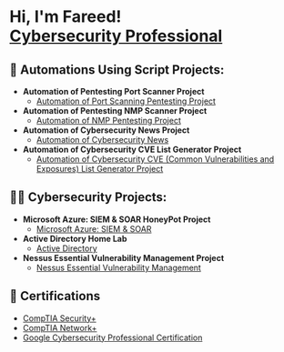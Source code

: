 <h1>Hi, I'm Fareed! <br/><a href="https://github.com/FareedHussaini"> <a href="https://www.linkedin.com/in/fareed-hussaini/">Cybersecurity Professional</a></h1>
  
<h2>🔁 Automations Using Script Projects:</h2>
  
- <b>Automation of Pentesting Port Scanner Project</b>
  - [Automation of Port Scanning Pentesting Project](https://github.com/anwarsyed1/Automation-of-Port-Scanning-Pentesting-Project)
- <b>Automation of Pentesting NMP Scanner Project</b>
  - [Automation of NMP Pentesting Project](https://github.com/anwarsyed1/automated-nmp-scanner)
- <b>Automation of Cybersecurity News Project</b>
  - [Automation of Cybersecurity News](https://github.com/anwarsyed1/Automation-of-Cybersecurity-News-with-Scripts)
- <b>Automation of Cybersecurity CVE List Generator Project</b>
  - [Automation of Cybersecurity CVE (Common Vulnerabilities and Exposures) List Generator Project](https://github.com/anwarsyed1/Automation-of-CVE-List)


<h2>👨‍💻 Cybersecurity Projects:</h2>

- <b>Microsoft Azure: SIEM & SOAR HoneyPot Project</b>
  - [Microsoft Azure: SIEM & SOAR](https://github.com/FareedHussaini/Microsoft-Azure-SIEM-SOAR)
- <b>Active Directory Home Lab</b>
  - [Active Directory](https://github.com/anwarsyed1/Active-Directory-Project)
- <b>Nessus Essential Vulnerability Management Project</b>
  - [Nessus Essential Vulnerability Management](https://github.com/anwarsyed1/VulnerabilityManagement-NessusEssentials)


<h2>🥇 Certifications</h2>

- [CompTIA Security+]()
- [CompTIA Network+]()
- [Google Cybersecurity Professional Certification]()
